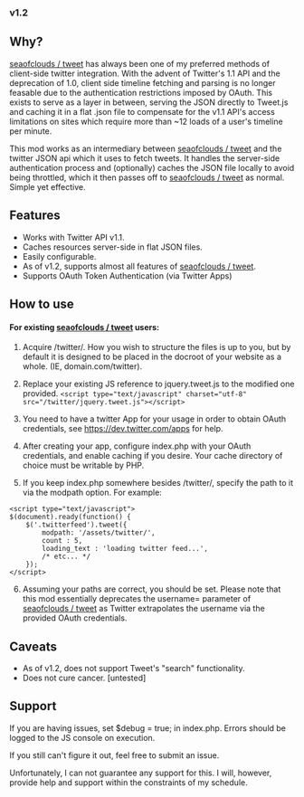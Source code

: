 ### v1.2

## Why?
[seaofclouds / tweet](https://github.com/seaofclouds/tweet) has always been one of my preferred methods of client-side twitter integration. With the advent of Twitter's 1.1 API and the deprecation of 1.0, client side timeline fetching and parsing is no longer feasable due to the authentication restrictions imposed by OAuth. This exists to serve as a layer in between, serving the JSON directly to Tweet.js and caching it in a flat .json file to compensate for the v1.1 API's access limitations on sites which require more than ~12 loads of a user's timeline per minute. 

This mod works as an intermediary between [seaofclouds / tweet](https://github.com/seaofclouds/tweet) and the twitter JSON api which it uses to fetch tweets. It handles the server-side authentication process and (optionally) caches the JSON file locally to avoid being throttled, which it then passes off to [seaofclouds / tweet](https://github.com/seaofclouds/tweet) as normal. Simple yet effective.   


## Features
* Works with Twitter API v1.1.
* Caches resources server-side in flat JSON files.
* Easily configurable.
* As of v1.2, supports almost all features of [seaofclouds / tweet](https://github.com/seaofclouds/tweet). 
* Supports OAuth Token Authentication (via Twitter Apps)


## How to use
#### For existing [seaofclouds / tweet](https://github.com/seaofclouds/tweet) users:
1. Acquire /twitter/. How you wish to structure the files is up to you, but by default it is designed to be placed in the docroot of your website as a whole. (IE, domain.com/twitter).

2. Replace your existing JS reference to jquery.tweet.js to the modified one provided.
```<script type="text/javascript" charset="utf-8" src="/twitter/jquery.tweet.js"></script>```

3. You need to have a twitter App for your usage in order to obtain OAuth credentials, see https://dev.twitter.com/apps for help.

4. After creating your app, configure index.php with your OAuth credentials, and enable caching if you desire. Your cache directory of choice must be writable by PHP.

5. If you keep index.php somewhere besides /twitter/, specify the path to it via the modpath option. For example:
```
<script type="text/javascript">
$(document).ready(function() {
    $('.twitterfeed').tweet({
        modpath: '/assets/twitter/',
        count : 5,
        loading_text : 'loading twitter feed...',
        /* etc... */
    });
</script>
```

6. Assuming your paths are correct, you should be set. Please note that this mod essentially deprecates the username= parameter of [seaofclouds / tweet](https://github.com/seaofclouds/tweet) as Twitter extrapolates the username via the provided OAuth credentials. 


## Caveats
* As of v1.2, does not support Tweet's "search" functionality.
* Does not cure cancer. [untested]


## Support
If you are having issues, set $debug = true; in index.php. Errors should be logged to the JS console on execution.

If you still can't figure it out, feel free to submit an issue.

Unfortunately, I can not guarantee any support for this. I will, however, provide help and support within the constraints of my schedule.
